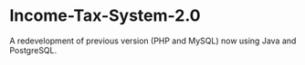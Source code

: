 # Income-Tax-System-2.0
A redevelopment of previous version (PHP and MySQL) now using Java and PostgreSQL.
